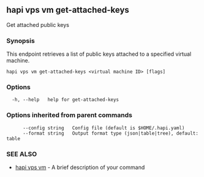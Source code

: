 ## hapi vps vm get-attached-keys

Get attached public keys

### Synopsis

This endpoint retrieves a list of public keys attached to a specified virtual machine.

```
hapi vps vm get-attached-keys <virtual machine ID> [flags]
```

### Options

```
  -h, --help   help for get-attached-keys
```

### Options inherited from parent commands

```
      --config string   Config file (default is $HOME/.hapi.yaml)
      --format string   Output format type (json|table|tree), default: table
```

### SEE ALSO

* [hapi vps vm](hapi_vps_vm.md)	 - A brief description of your command

